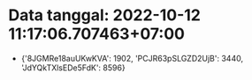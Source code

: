 # Data tanggal: 2022-10-12 11:17:06.707463+07:00

* {'8JGMRe18auUKwKVA': 1902, 'PCJR63pSLGZD2UjB': 3440, 'JdYQkTXlsEDe5FdK': 8596}

